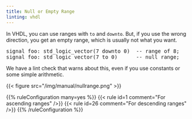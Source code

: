 ```yaml
---
title: Null or Empty Range
linting: vhdl
---
```


In VHDL, you can use ranges with `to` and `downto`. But, if you use the
wrong direction, you get an empty range, which is usually not what you
want.

<pre>signal foo: std_logic_vector(<span class="goodcode">7 downto 0</span>)  -- range of 8;
signal foo: std_logic_vector(<span class="warning">7 to 0</span>)      -- null range;</pre>

We have a lint check that warns about this, even if you use constants or some simple arithmetic.

{{< figure src="/img/manual/nullrange.png" >}}

{{% ruleConfiguration many=yes %}}
{{< rule id=1 comment="For ascending ranges" />}}
{{< rule id=26 comment="For descending ranges" />}}
{{% /ruleConfiguration %}}
